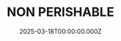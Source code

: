 ---
date: 2025-03-18T00:00:00.000Z
description: An outline of a banana that @dannysulit constructed in neon and duct taped to a wall.
draft: false
icon: 2025-03-18-non-perishable.webp
language: en
title: NON PERISHABLE
link: https://www.instagram.com/p/DHTjxSuO0PX/?img_index=1
alt: A photograph of a neon banana stuck to a wall with duct tape. The banana is glowing yellow, a transformer is nearby and also stuck to the wall with the power cable hanging down. 

---